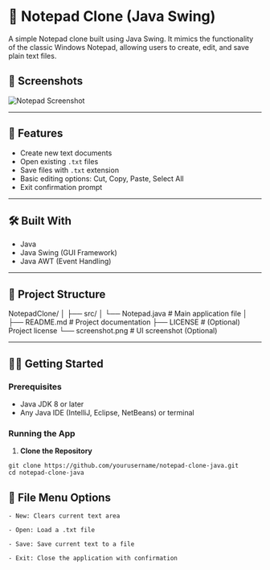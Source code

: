 # 📝 Notepad Clone (Java Swing)

A simple Notepad clone built using Java Swing. It mimics the functionality of the classic Windows Notepad, allowing users to create, edit, and save plain text files.

## 📸 Screenshots

![Notepad Screenshot]() <!-- Replace with actual image if available -->

---

## 🚀 Features

- Create new text documents
- Open existing `.txt` files
- Save files with `.txt` extension
- Basic editing options: Cut, Copy, Paste, Select All
- Exit confirmation prompt

---

## 🛠️ Built With

- Java
- Java Swing (GUI Framework)
- Java AWT (Event Handling)

---

## 📂 Project Structure

NotepadClone/
│
├── src/
│ └── Notepad.java # Main application file
│
├── README.md # Project documentation
├── LICENSE # (Optional) Project license
└── screenshot.png # UI screenshot (Optional)


---

## 🧑‍💻 Getting Started

### Prerequisites

- Java JDK 8 or later
- Any Java IDE (IntelliJ, Eclipse, NetBeans) or terminal

### Running the App

1. **Clone the Repository**

```
git clone https://github.com/yourusername/notepad-clone-java.git
cd notepad-clone-java
```
## 🧩 File Menu Options

    - New: Clears current text area

    - Open: Load a .txt file

    - Save: Save current text to a file

    - Exit: Close the application with confirmation
